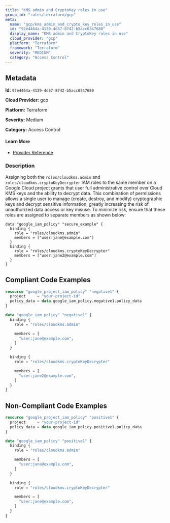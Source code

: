```yaml
---
title: "KMS admin and CryptoKey roles in use"
group_id: "rules/terraform/gcp"
meta:
  name: "gcp/kms_admin_and_crypto_key_roles_in_use"
  id: "92e4464a-4139-4d57-8742-b5acc0347680"
  display_name: "KMS admin and CryptoKey roles in use"
  cloud_provider: "gcp"
  platform: "Terraform"
  framework: "Terraform"
  severity: "MEDIUM"
  category: "Access Control"
---
```

## Metadata

**Id:** `92e4464a-4139-4d57-8742-b5acc0347680`

**Cloud Provider:** gcp

**Platform:** Terraform

**Severity:** Medium

**Category:** Access Control

#### Learn More

 - [Provider Reference](https://registry.terraform.io/providers/hashicorp/google/latest/docs/resources/google_project_iam#policy_data)

### Description

 Assigning both the `roles/cloudkms.admin` and `roles/cloudkms.cryptoKeyDecrypter` IAM roles to the same member on a Google Cloud project grants that user full administrative control over Cloud KMS keys and the ability to decrypt data. This combination of permissions allows a single user to manage (create, destroy, and modify) cryptographic keys and decrypt sensitive information, greatly increasing the risk of unauthorized data access or key misuse. To minimize risk, ensure that these roles are assigned to separate members as shown below:

```
data "google_iam_policy" "secure_example" {
  binding {
    role = "roles/cloudkms.admin"
    members = ["user:jane@example.com"]
  }
  binding {
    role = "roles/cloudkms.cryptoKeyDecrypter"
    members = ["user:jane2@example.com"]
  }
}
```


## Compliant Code Examples
```terraform
resource "google_project_iam_policy" "negative1" {
  project     = "your-project-id"
  policy_data = data.google_iam_policy.negative1.policy_data
}

data "google_iam_policy" "negative1" {
  binding {
    role = "roles/cloudkms.admin"

    members = [
      "user:jane@example.com",
    ]
  }

  binding {
    role = "roles/cloudkms.cryptoKeyDecrypter"

    members = [
      "user:jane2@example.com",
    ]
  }
}

```
## Non-Compliant Code Examples
```terraform
resource "google_project_iam_policy" "positive1" {
  project     = "your-project-id"
  policy_data = data.google_iam_policy.positive1.policy_data
}

data "google_iam_policy" "positive1" {
  binding {
    role = "roles/cloudkms.admin"

    members = [
      "user:jane@example.com",
    ]
  }

  binding {
    role = "roles/cloudkms.cryptoKeyDecrypter"

    members = [
      "user:jane@example.com",
    ]
  }
}

```